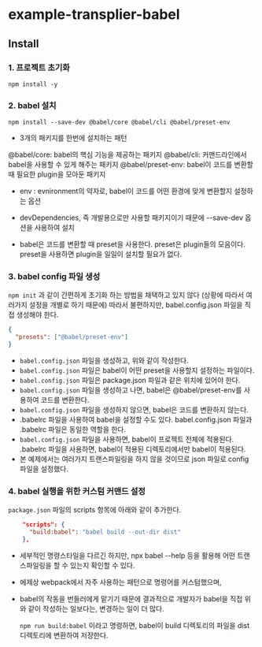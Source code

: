 # example-transplier-babel

## Install

### 1. 프로젝트 초기화

`npm install -y`

### 2. babel 설치

`npm install --save-dev @babel/core @babel/cli @babel/preset-env`

- 3개의 패키지를 한번에 설치하는 패턴

@babel/core: babel의 핵심 기능을 제공하는 패키지
@babel/cli: 커맨드라인에서 babel을 사용할 수 있게 해주는 패키지
@babel/preset-env: babel이 코드를 변환할 때 필요한 plugin을 모아둔 패키지
- env : evnironment의 약자로, babel이 코드를 어떤 환경에 맞게 변환할지 설정하는 옵션

- devDependencies, 즉 개발용으로만 사용할 패키지이기 때문에 --save-dev 옵션을 사용하여 설치
- babel은 코드를 변환할 때 preset을 사용한다. preset은 plugin들의 모음이다. preset을 사용하면 plugin을 일일이 설치할 필요가 없다.
  
### 3. babel config 파일 생성

`npm init` 과 같이 간편하게 초기화 하는 방법을 채택하고 있지 않다 (상황에 따라서 여러가지 설정을 개별로 하기 때문에)
따라서 불편하지만, babel.config.json 파일을 직접 생성해야 한다.

```json
{
  "presets": ["@babel/preset-env"]
}
```

- `babel.config.json` 파일을 생성하고, 위와 같이 작성한다.
- `babel.config.json` 파일은 babel이 어떤 preset을 사용할지 설정하는 파일이다.
- `babel.config.json` 파일은 package.json 파일과 같은 위치에 있어야 한다.
- `babel.config.json` 파일을 생성하고 나면, babel은 @babel/preset-env를 사용하여 코드를 변환한다.
- `babel.config.json` 파일을 생성하지 않으면, babel은 코드를 변환하지 않는다.
- .babelrc 파일을 사용하여 babel을 설정할 수도 있다. babel.config.json 파일과 .babelrc 파일은 동일한 역할을 한다.
- `babel.config.json` 파일을 사용하면, babel이 프로젝트 전체에 적용된다. .babelrc 파일을 사용하면, babel이 적용된 디렉토리에서만 babel이 적용된다.
- 본 예제에서는 여러가지 트랜스파일링을 하지 않을 것이므로 json 파일로 config 파일을 설정했다.

### 4. babel 실행을 위한 커스텀 커맨드 설정

`package.json` 파일의 scripts 항목에 아래와 같이 추가한다.

```json
    "scripts": {
      "build:babel": "babel build --out-dir dist"
    },
```
- 세부적인 명령스타일을 다르긴 하지만, npx babel --help 등을 활용해 어떤 트랜스파일링을 할 수 있는지 확인할 수 있다.
- 에제상 webpack에서 자주 사용하는 패턴으로 명령어를 커스텀했으며,
- babel의 작동을 번들러에게 맡기기 때문에 결과적으로 개발자가 babel을 직접 위와 같이 작성하는 일보다는, 변경하는 일이 더 많다.

  `npm run build:babel` 이라고 명령하면, babel이 build 디렉토리의 파일을 dist 디렉토리에 변환하여 저장한다.